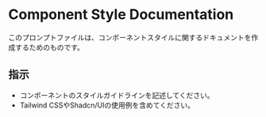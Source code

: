# Component Style Documentation

このプロンプトファイルは、コンポーネントスタイルに関するドキュメントを作成するためのものです。

## 指示
- コンポーネントのスタイルガイドラインを記述してください。
- Tailwind CSSやShadcn/UIの使用例を含めてください。

